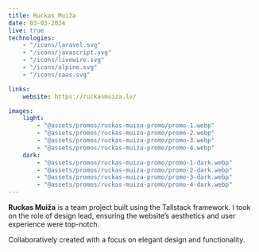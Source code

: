 ```yaml
---
title: Ruckas Muiža
date: 03-03-2024
live: true
technologies:
    - "/icons/laravel.svg"
    - "/icons/javascript.svg"
    - "/icons/livewire.svg"
    - "/icons/alpine.svg"
    - "/icons/saas.svg"

links:
    website: https://ruckasmuiza.lv/

images:
    light:
        - "@assets/promos/ruckas-muiza-promo/promo-1.webp"
        - "@assets/promos/ruckas-muiza-promo/promo-2.webp"
        - "@assets/promos/ruckas-muiza-promo/promo-3.webp"
        - "@assets/promos/ruckas-muiza-promo/promo-4.webp"
    dark:
        - "@assets/promos/ruckas-muiza-promo/promo-1-dark.webp"
        - "@assets/promos/ruckas-muiza-promo/promo-2-dark.webp"
        - "@assets/promos/ruckas-muiza-promo/promo-3-dark.webp"
        - "@assets/promos/ruckas-muiza-promo/promo-4-dark.webp"
---
```


**Ruckas Muiža** is a team project built using the Tallstack framework. I took on the role of design lead, ensuring the website’s aesthetics and user experience were top-notch.

Collaboratively created with a focus on elegant design and functionality.
